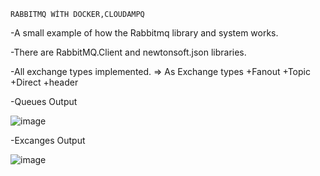     RABBITMQ WİTH DOCKER,CLOUDAMPQ

-A small example of how the Rabbitmq library and system works.

-There are RabbitMQ.Client and newtonsoft.json libraries.

-All exchange types implemented. => As Exchange types
+Fanout
+Topic
+Direct
+header

-Queues Output

![image](https://user-images.githubusercontent.com/88964984/187240979-22aea214-0bda-494a-9a80-ec1b2f50d412.png)

-Excanges Output

![image](https://user-images.githubusercontent.com/88964984/187241081-9f9c26e4-b0a6-4682-aee0-e37d9092e9d1.png)
